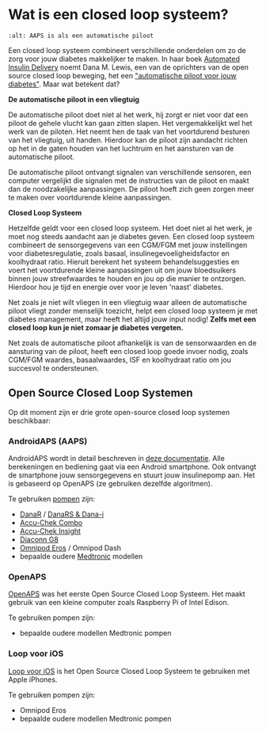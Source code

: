 # Wat is een closed loop systeem?

```{image} ../images/autopilot.png
:alt: AAPS is als een automatische piloot
```

Een closed loop systeem combineert verschillende onderdelen om zo de zorg voor jouw diabetes makkelijker te maken.
In haar boek [Automated Insulin Delivery](https://www.artificialpancreasbook.com/) noemt Dana M. Lewis, een van de oprichters van de open source closed loop beweging, het een ["automatische piloot voor jouw diabetes"](https://www.artificialpancreasbook.com/3.-getting-started-with-your-aps). Maar wat betekent dat?

**De automatische piloot in een vliegtuig**

De automatische piloot doet niet al het werk, hij zorgt er niet voor dat een piloot de gehele vlucht kan gaan zitten slapen. Het vergemakkelijkt wel het werk van de piloten. Het neemt hen de taak van het voortdurend besturen van het vliegtuig, uit handen. Hierdoor kan de piloot zijn aandacht richten op het in de gaten houden van het luchtruim en het aansturen van de automatische piloot.

De automatische piloot ontvangt signalen van verschillende sensoren, een computer vergelijkt die signalen met de instructies van de piloot en maakt dan de noodzakelijke aanpassingen. De piloot hoeft zich geen zorgen meer te maken over voortdurende kleine aanpassingen.

**Closed Loop Systeem**

Hetzelfde geldt voor een closed loop systeem. Het doet niet al het werk, je moet nog steeds aandacht aan je diabetes geven. Een closed loop systeem combineert de sensorgegevens van een CGM/FGM met jouw instellingen voor diabetesregulatie, zoals basaal, insulinegevoeligheidsfactor en koolhydraat ratio. Hieruit berekent het systeem behandelsuggesties en voert het voortdurende kleine aanpassingen uit om jouw bloedsuikers binnen jouw streefwaardes te houden en jou op die manier te ontzorgen. Hierdoor hou je tijd en energie over voor je leven 'naast' diabetes.

Net zoals je niet wilt vliegen in een vliegtuig waar alleen de automatische piloot vliegt zonder menselijk toezicht, helpt een closed loop systeem je met diabetes management, maar heeft het altijd jouw input nodig! **Zelfs met een closed loop kun je niet zomaar je diabetes vergeten.**

Net zoals de automatische piloot afhankelijk is van de sensorwaarden en de aansturing van de piloot, heeft een closed loop goede invoer nodig, zoals CGM/FGM waardes, basaalwaardes, ISF en koolhydraat ratio om jou succesvol te ondersteunen.

## Open Source Closed Loop Systemen

Op dit moment zijn er drie grote open-source closed loop systemen beschikbaar:

### AndroidAPS (AAPS)

AndroidAPS wordt in detail beschreven in [deze documentatie](./WhatisAndroidAPS.html). Alle berekeningen en bediening gaat via een Android smartphone. Ook ontvangt de smartphone jouw sensorgegevens en stuurt jouw insulinepomp aan. Het is gebaseerd op OpenAPS (ze gebruiken dezelfde algoritmen).

Te gebruiken [pompen](../Hardware/pumps.md) zijn:

- [DanaR](../Configuration/DanaR-Insulin-Pump.md) / [DanaRS & Dana-i](../Configuration/DanaRS-Insulin-Pump.html)
- [Accu-Chek Combo](../Configuration/Accu-Chek-Combo-Pump.md)
- [Accu-Chek Insight](../Configuration/Accu-Chek-Insight-Pump.md)
- [Diaconn G8](../Configuration/DiaconnG8.md)
- [Omnipod Eros](../Configuration/OmnipodEros.md) / Omnipod Dash
- bepaalde oudere [Medtronic](../Configuration/MedtronicPump.md) modellen

### OpenAPS

[OpenAPS](https://openaps.readthedocs.io) was het eerste Open Source Closed Loop Systeem. Het maakt gebruik van een kleine computer zoals Raspberry Pi of Intel Edison.

Te gebruiken pompen zijn:

- bepaalde oudere modellen Medtronic pompen

### Loop voor iOS

[Loop voor iOS](https://loopkit.github.io/loopdocs/) is het Open Source Closed Loop Systeem te gebruiken met Apple iPhones.

Te gebruiken pompen zijn:

- Omnipod Eros
- bepaalde oudere modellen Medtronic pompen
